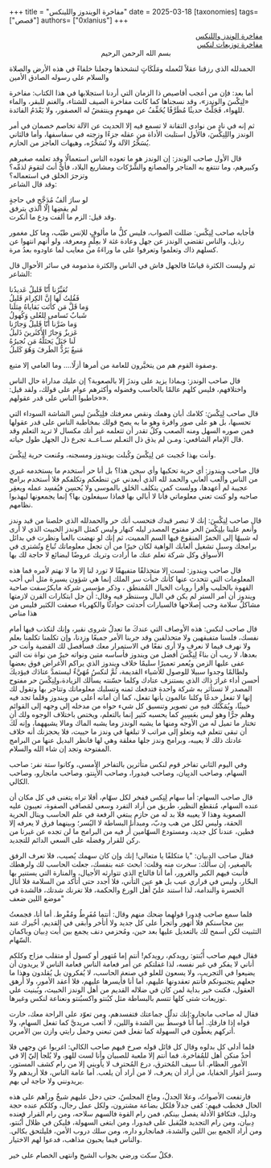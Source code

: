 +++
title = "مفاخرة الويندوز واللينكس"
date = 2025-03-18
[taxonomies]
tags= ["قصص"]
authors= ["0xlanius"]
+++
<article>
<div style="text-align:right">
<a href="#windows">مفاخرة الوندز واللنكس</a><br>
<a href="#linux" >مفاخرة توزيعات لنكس</a></div>

<div style="text-align:center">بسم الله الرحمن الرحيم</div>
<p>الحمدلله الذي رزقنا عقلاً لنُعمله ومَلَكَاتٍ لنشحذها وجعلنا خلفاءً في هذه الأرض والصلاة والسلام على رسوله الصادق الأمين</p>
<p>أما بعد:
فإن من أعجب أقاصيص ذا الزمان التي أردنا استجلابها في هذا الكتاب: مفاخرة «لِنِكْسَ والوندز»، وقد نسجناها كما كانت مفاخرة الصيف للشتاء، والغنم للبقر، والماء للهواء، فَجَلَّتْ حديثًا مُظَرَّفًا يُخَفِّفُ عن مهمومٍ وينتفضُ له العصفور، ولا يَعْدَمُ الفائدة.  
</p>
<div id="windows"></div>
<p>ثم إنه في نادٍ من نوادي التقانة لا تسمع فيه إلا الحديث عن الآلة تخاصم خصمان في أمر الوندز واللِنِكْسَ، فالأول استلبت الأداة من عقله جزءًا وزجته في سفاسفها، وأما فالثاني يُسَخِّرُ الآلة ولا تُسَخِّرُه، وهيهات العاجز من الحازم.  </p>
<p>
قال الأول صاحب الوندز: إن الوندز هو ما تعوده الناس استعمالًا وقد تعلمه صغيرهم وكبيرهم، وما تنتفع به المتاجر والمصانع والشِّرْكات ومشاريع البلاد، فأيٌّ أنتَ لتقومَ لذمِّه؟ وتزجرَ الخلق في استعماله؟<br>
وقد قال الشاعر:
</p><div class="poem">
لو سارَ ألفُ مُدَجَّجٍ في حاجةٍ<br>
لم يقضِها إلّا الذي يترفق
</div
<p>وقد قيل: الزم ما ألفت ودع ما أنكرت.</p>
<p>
فأجابه صاحب لِنِكْس: ضللت الصواب، فليس كلُّ ما مألوفٍ للإنس طيّب، وما كل مغمور رذيل، والناس تقتضي الوندز عن جهل وعادة غثة لا بعِلْمٍ ومعرفة، ولو أنهم انتهوا عن كسلهم ذاك وتعلموا وتعرفوا على ما وراءَهُ من معايب لما عاودوه بعدُ مرة.  
</p>
<p>ثم وليست الكثرة قياسًا فالجهل فاش في الناس والكثرة مذمومة في سائر الأحوال
قال الشاعر:
</p><div class="poem">
تُعَيِّرُنا أَنّا قَليلٌ عَديدُنا<br>
 فَقُلتُ لَها إِنَّ الكِرامَ قَليلُ<br>
    وَما قَلَّ مَن كانَت بَقاياهُ مِثلَنا<br>
    شَبابٌ تَسامى لِلعُلى وَكُهولُ<br>
    وَما ضَرَّنا أَنّا قَليلٌ وَجارُنا<br>
    عَزيزٌ وَجارُ الأَكثَرينَ ذَليلُ<br>
    لَنا جَبَلٌ يَحتَلُّهُ مَن نُجيرُهُ<br>
    مَنيعٌ يَرُدُّ الطَرفَ وَهُوَ كَليلُ
</div>
<p>وصفوة القوم هم من يتخيَّرون للعامة من أمرها أزلًا.... وما العامي إلا متبع.  </p>
<p>قال صاحب الوندز: وبماذا يزيد على وندزَ إلا بالصعوبة؟ إن عليك مداراة حال الناس واختلافهم، فليس كلهم عالمًا بالحاسب وفضوله وأكثرهم عوام على قولك، ولقد قيل: «خاطبوا الناس على قدر عقولهم».  </p>
<p>قال صاحب لِنِكْسَ: كلامك أبان وهمك ونقص معرفتك فلِنِكْسَ ليس الشاشة السوداء التي تحسبها، بل هو على صور وافرة وهو ما به يصح
 قولك بمخاطبة الناس على قدر عقولها فمن صوره السهل ومنه الصعب وكلٌ تقدر أن تتعلمه غير أنك مكسال لا تريد التعلم وقد قال الإمام الشافعي: ومـن لم يذق ذل التعـلم ســاعــة تجرع ذل الجهل طول حياته.</p>
<p>وأنت بهذا حُجبت عن لِنِكْسَ وكُبلت بويندوز ومسجنه، ومُنعت حرية لِنِكْسَ.</p>
<p>قال صاحب ويندوز: أي حرية تحكيها وأي سجن هذا؟ بل أنا حر أستخدم ما يستخدمه غيري من الناس وألعب ألعابي والحمد لله الذي أبعدني عن تنطعكم وتكلفكم فلا أستخدم برامج عجيبة لم أعهدها، وولست كمن يتكلف الحَلق بالموسى ولا يُحسِن فيُفسِد عمله ويعقِر صاحبه ولو كنت تعني معلوماتي فأنا لا أبالي بها فماذا سيفعلون بها؟ إنما يجمعونها ليهذبوا نظامهم.</p>
<p>قال صاحب لِنِكْسَ: إنك لا تبصر قيدك فتحسب أنك حر والحمدلله الذي خلصنا من قيد وندز وأنعم علينا بلِنِكْسَ الحر مفتوح المصدر ليله كنهار وليس كمثل الوندز الخبيث الذي لا أرى له شبيهًا إلى الخمرُ المنقوع فيها السم المميت، ثم إنك لو نهضت بالعبأ ونظرت في  بدائل برامجك وسبل تشغيل ألعابك الواهية لكان خيرًا من أن تجعل معلوماتك تُباع وتُشترى في الأسواق وكل شركة تعلم عنك ما أرادت وتريك عروضًا لبضائع لا حاجة لك بها</p>
<p>قال صاحب ويندوز: لست إلا متحذلقًا متفيهقًا لا تورد لنا إلا ما لا نهتم لأمره فما هذه المعلومات التي تتحدث عنها  كأنك خبأت سر الملك إنما هي شؤون يسيرة مثل أني أحب القهوة بالحليب وأقرأ رويات الخيال المُمنطق ،
وذكر مؤسس شركة مايكرُسفت صاحبة ويندوز أن أمر الستر لم يكن في البال وسننظر فيه وقال: أن جل ابتكارات القرن لازمتها مشاكلٌ سلامة وجب إصلاحها فالسيارات أحدثت حوادثًا والكهرباء صعقت الكثير فليس من هذا مناص</p>
<p>قال صاحب لنكس: هذه الأوصاف التي عندكَ ما تعدلُ شروى نقير، وإنك لتكذب فيها أمام نفسك، فلسنا متفيقهين ولا متحذلقين وقد جربنا الأمر جميعًا وزدنا، وإن تكلمنا تكلمنا بعلم ولا نهرف فيما لا نعرف
ولا أرى نفعًا في الاستمرار معك فسأفصل لك القضية وأنت حر بعدها، لا ريب أن بناءً لِنِكْسَ أفضل  من ويندوز فأساسه متين ونواته خيرٌ من نواة نت التي عفى عليها الزمن ويُعمر تعميرًا سليمًا خلاف ويندوز الذي يراكم الأغراض فوق بعضها ولطالمًا وجدوا سبيلا للوصول للأشياء القديمة،
ثُمَّ لنكسُ مُهَيَّءٌ ليستمدَّ عتادَك فيؤديكَ أحسن أداء غرارَ ذاك الذي يستنزف عتادك وكلما حسّنته يسألك الزيادة،ولِنِكْسَ حر مفتوح المصدر لا تستأثر به شركة واحدة فتدفعك ثمنه وتسلبك معلوماتك وتتاجر بها وتقول لك إنها لا تفعل خدعًا وكلنا عالمون بأنها تفعل،
كما أن أمانه أعلى من ويندوز وقلما تجد فيه خبيثًا، ويُمَكِّنُك فيهِ من تصوير وتنسيق كل شيء حواه من مدخله إلى وجهه إلى القوائم وهلم جرًّا وهو ليس بعَسِيرٍ كما يحسبه كثير إنما بالتعلم، ويختص باختلاف الوجوه ولك أن تختار ما تميل له من الأوجه ومنها ما يشبه الوندز وما يشبه الماك ومالا يشبههما، وإنه لَكَ أن تبقى تتعلم فيه وتعلو إلى مراتب لا تبلغها في وندز ما حييت، فلا يحجزنك أنه خلاف عادتك ذلك لا يعيبه، وبرامج وندز جلها مغلقة وهي لها فانظر البديل عنها من البرامج المفتوحة وتجد إن شاء الله والسلام.</p>

<div id="linux"></div>
وفي اليوم الثاني تفاخر قوم لنكس متأثرين بالتفاخر الأمسي، وكانوا ستة نفر: صاحب السهام، وصاحب الدبِيان، وصاحب فيدورا، وصاحب الأُبِنتو، وصاحب مانجارو، وصاحب الكالي.  
  
قال صاحب السهام: أما سهام لِنِكس ففخر لكل سهّام، أفلا تراه يتغنى في كل مكان أن عنده السهام، مُنقطع النظير، طريق من أراد التفرد وسعى لمَصافي الصفوة، تعيبون عليه الصعوبة وهذا لا يعيبه فلا بد له من حازم يبتغي الرفعة في علم الحاسب وينال الحرية الحقة، وليس لكل من هب ودبّ، ومبدأنا البساطة لا اليُسر؛ وبينهما فرق لا يعرفه إلا فطين، عندنا كل جديد، ومستودع السهّامين أُر فيه من البرامج ما لن تجده عن غيرنا من ركن للقرار وفضله على السعي الدائم للتجديد.  
  
فقال صاحب الدِبيان: "يا متكلفًا يا متعالي! إنك وإن كان سهمك يُصيب، فلا تعرف الرفق بالصغير، إن سألك: سخرت منه وقلت: ابحث عنه بنفسك، جعلت الحاسب لك ولرهطك فأنبت فيهم الكبر والغرور، أما أنا فالتاج الذي تتوارثه الأجيال، والمنارة التي يستنير بها البحّار، وليس في قراري عيب بل هو عين التأني، فلا أجدد حتى أتأكد من السلامة فلا أنال الحسرة والندامة، لذا استند عليّ أهل الورع والحكمة، فلا تغرنك شدتك، فالشدة في موضع اللين ضعف"  
  
فلما سمع صاحب فِدورا قولهما ضحك منهم وقال: أنتما مُفَرِطُ ومُفْرِط. أما أنا، فجمعتُ بين محاسنكم فلا أتهور وأتجرأ على كل جديد ولا أتأخر وأبقى في القديم، أخُيرك عند التثبيت لكن أسمح لك بالتعديل عليها بعد حين، ومُحزمي دنف يجمع بين أَبت دِبيان وباكمان السّهام.  
  
فقال فيهم صاحب أُبُنتو: رويدكم، رويدكم! أنتم إما مُتهور أو كسول أو متقلب مزاج وكلكم أناني لا يفكر في غير نفسه، لذا غفلتكم عن أمر فعامة الناس فعامة الناس لا يريدون أن يضيعوا في التجريب، ولا يسعون للعلو في صنعة الحاسب، لا يُفكرون بل يُقلدون وهذا ما جعلهم يتجنبونكم فأنتم تعقدونها عليهم، أما أنا فأُيسرها عليهم، فلا أعقد الأمور، ولا أُرهق العقول، فكنت خير بداية لمن كان في ضلاله القديم من أهل الوندز الخبيث، وبُبنيت علي توزيعات شتى كلها تتسم بالبساطة مثل كبُنتو واكسبُنتو ونعناعة لنكس وغيرها.  
  
فقال له صاحب مانجارو:إنك تدلّل جماعتك فتفسدهم، ومن تعوّد على الراحة معك، خارت قواه إذا فارقكِ. أما أنا فوسطٌ بين الشدة واللين، لا أُتعب مريديَّ كما تفعل السهام، ولا أتركهم يغطّون في السهولة كما تفعل فمن تبعني وحمل رايتي وازن بين الأمرين.  
  
فلما أدلى كل بدلوه وقال كل قائل قوله صرخ فيهم صاحب الكالي: اغربوا عن وجهي فلا أحدٌ منكن أهل للمُفاخرة. فما أنتم إلا ملعبة للصبيان وأنا لست للهو، ولا يُلجأ إليّ إلا في الأمور العظام. أنا سيف المُخترق، درع المُحترف لا يأويني إلا من رام كشف المستور، وسبرَ أغوار الخفايا، من أراد أن يعرف، لا من أراد أن يلعب. أما عامة الناس، فلا أريدهم ولا يريدونني ولا حاجة لي بهم.  
  
فارتفعت الأصواتُ، وعلا الجدلُ، وماجَ المجلسُ، حتى دخل عليهم شيخٌ ورآهم على هذه الحال فخطب فيهم: كفى جدلاً فلكل بضاعة مشترون، ولكل عمل رجال، وكلكم عنده حجة ودليل، فتكافؤ الأدلة يفصل بينكم، فمن رام القوة فالسهم سلاحه، ومن رام القرار فعنده دِبيان، ومن رام التجديد فليُقبل على فيدورا، ومن ابتغى السهولة، فليكن في ظلال أُبُنتو، ومن أراد الجمع بين اللين والشدة، فمانجارو داره، ومن سلك دروب الأمن، فليلتحق بكالي. والناس فيما يحبون مذاهب، فدعوا لهم الاختيار.  
  
فكلٌ سكت ورضي بجواب الشيخ وانتهى الخصام على خير.
</article>